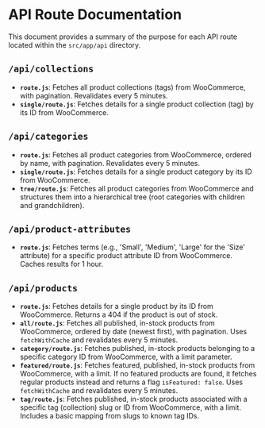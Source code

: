 # API Route Documentation

This document provides a summary of the purpose for each API route located within the `src/app/api` directory.

## `/api/collections`

*   **`route.js`**: Fetches all product collections (tags) from WooCommerce, with pagination. Revalidates every 5 minutes.
*   **`single/route.js`**: Fetches details for a single product collection (tag) by its ID from WooCommerce.

## `/api/categories`

*   **`route.js`**: Fetches all product categories from WooCommerce, ordered by name, with pagination. Revalidates every 5 minutes.
*   **`single/route.js`**: Fetches details for a single product category by its ID from WooCommerce.
*   **`tree/route.js`**: Fetches all product categories from WooCommerce and structures them into a hierarchical tree (root categories with children and grandchildren).

## `/api/product-attributes`

*   **`route.js`**: Fetches terms (e.g., 'Small', 'Medium', 'Large' for the 'Size' attribute) for a specific product attribute ID from WooCommerce. Caches results for 1 hour.

## `/api/products`

*   **`route.js`**: Fetches details for a single product by its ID from WooCommerce. Returns a 404 if the product is out of stock.
*   **`all/route.js`**: Fetches all published, in-stock products from WooCommerce, ordered by date (newest first), with pagination. Uses `fetchWithCache` and revalidates every 5 minutes.
*   **`category/route.js`**: Fetches published, in-stock products belonging to a specific category ID from WooCommerce, with a limit parameter.
*   **`featured/route.js`**: Fetches featured, published, in-stock products from WooCommerce, with a limit. If no featured products are found, it fetches regular products instead and returns a flag `isFeatured: false`. Uses `fetchWithCache` and revalidates every 5 minutes.
*   **`tag/route.js`**: Fetches published, in-stock products associated with a specific tag (collection) slug or ID from WooCommerce, with a limit. Includes a basic mapping from slugs to known tag IDs.